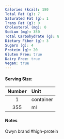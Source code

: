 ```yaml
---
Calories (kcal): 180
Total Fat (g): 7
Saturated Fat (g): 1
Trans Fat (g): 0
Cholesterol (mg): 0
Sodium (mg): 350
Total Carbohydrate (g): 8
Dietary Fiber (g): 3
Sugars (g): 4
Protein (g): 20
Gluten Free: true
Dairy Free: true
Vegan: true
---
```

#### Serving Size:

| Number | Unit      |
| :----: | :-------- |
|   1    | container |
|  355   | ml        |
#### Notes
Owyn brand #high-protein